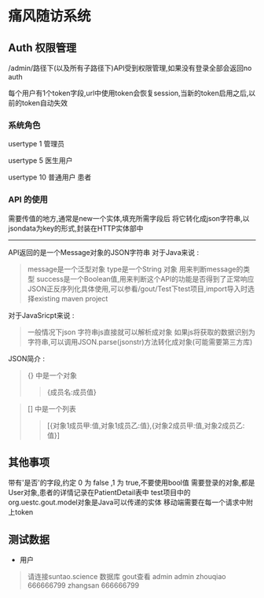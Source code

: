 # 痛风随访系统

## Auth 权限管理

/admin/路径下(以及所有子路径下)API受到权限管理,如果没有登录全部会返回no auth

每个用户有1个token字段,url中使用token会恢复session,当新的token启用之后,以前的token自动失效

### 系统角色

usertype 1     管理员

usertype 5     医生用户

usertype 10   普通用户 患者

### API 的使用

需要传值的地方,通常是new一个实体,填充所需字段后
将它转化成json字符串,以jsondata为key的形式,封装在HTTP实体部中

***

API返回的是一个Message对象的JSON字符串
对于Java来说 : 

> message是一个泛型对象
> type是一个String 对象 用来判断message的类型
> success是一个Boolean值,用来判断这个API的功能是否得到了正常响应
> JSON正反序列化具体使用,可以参看/gout/Test下test项目,import导入时选择existing maven project

对于JavaSricpt来说 :

> 一般情况下json 字符串js直接就可以解析成对象
> 如果js将获取的数据识别为字符串,可以调用JSON.parse(jsonstr)方法转化成对象(可能需要第三方库)

JSON简介 : 

> {} 中是一个对象
> > {成员名:成员值}


> [] 中是一个列表
> > [{对象1成员甲:值,对象1成员乙:值},{对象2成员甲:值,对象2成员乙:值}]


## 其他事项

带有'是否'的字段,约定 0 为 false ,1 为 true,不要使用bool值
需要登录的对象,都是User对象,患者的详情记录在PatientDetail表中
test项目中的org.uestc.gout.model对象是Java可以传递的实体
移动端需要在每一个请求中附上token

## 测试数据

*  用户

> 请连接suntao.science 数据库 gout查看
> admin admin
> zhouqiao 666666799
> zhangsan 666666799